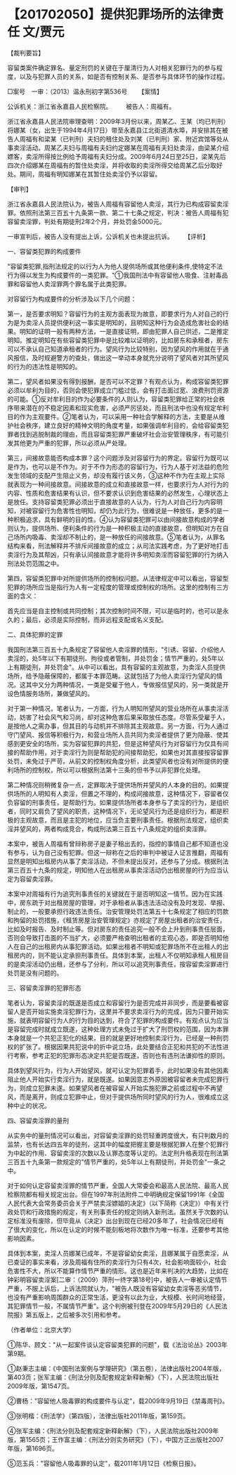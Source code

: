 # 【201702050】提供犯罪场所的法律责任 文/贾元

【裁判要旨】

容留类案件确定罪名、量定刑罚的关键在于厘清行为人对相关犯罪行为的参与程度，以及与犯罪人员的关系，如是否有控制关系、是否参与具体环节的操作过程。

□案号　一审：（2013）温永刑初字第536号 　　【案情】

公诉机关：浙江省永嘉县人民检察院。 　　被告人：周福有。

浙江省永嘉县人民法院审理查明：2009年3月份以来，周某乙、王某（均已判刑）将娜某（女，出生于1994年4月17日）带至永嘉县江北街道清水埠，并安排其在被告人周福有和梁某（已判刑）夫妇的租住处及刘某（已判刑）家、附近宾馆等处从事卖淫活动。周某乙夫妇与周福有夫妇约定娜某在周福有夫妇处卖淫，由梁某介绍嫖客，卖淫所得按比例给予周福有夫妇分成。2009年6月24日至25日，梁某先后四次介绍娜某在周福有的暂住处卖淫，并将收取的卖淫所得交给周某乙后分取好处。期间，周福有明知娜某在其暂住处卖淫仍予以容留。

【审判】

浙江省永嘉县人民法院认为，被告人周福有容留他人卖淫，其行为已构成容留卖淫罪。依照刑法第三百五十九条第一款、第二十七条之规定，判决：被告人周福有犯容留卖淫罪，判处有期徒刑2年2个月，并处罚金5000元。

一审宣判后，被告人没有提出上诉，公诉机关也未提出抗诉。 　　【评析】

一、容留类犯罪的构成要件

"容留类犯罪,指刑法规定的以行为人为他人提供场所或其他便利条件,使特定不法行为得以发生为构成要件的一类犯罪。"①我国刑法中有容留他人吸食、注射毒品罪和容留他人卖淫罪两个罪名属于此类犯罪。

对容留行为构成要件的分析涉及以下几个问题：

第一，是否要求明知？容留行为的主观方面表现为故意，即要求行为人对自己的行为是为卖淫人员提供便利这一事实是明知的，且明知这种行为会造成危害社会的结果。明知的证明一般有两种方法，一是直接证明，即由犯罪人自己供述，二是推定明知。推定明知在有些容留类犯罪中是比较难以证明的，比如房东和承租者，房东可以不承认自己知道承租者的行为。望风行为比较特别，因为望风的作用就在于通风报信，及时规避警方的查处，做出这一举动本身就充分说明了望风者对其所望风的行为的违法性是明知的。

第二，望风者如果没有得到报酬，是否可以不定罪？有观点认为，构成容留类犯罪必须以牟利为目的，否则会使犯罪成立门槛过低，会有打击面过宽、浪费刑罚资源的可能。①反对牟利目的作为必要条件的人则认为，容留类犯罪给正常的社会秩序带来潜在的不稳定因素和现实危害，必须严厉惩处，而且刑法中也没有规定牟利目的作为主观要件。②笔者认为，可以采用一种社会学解释的方法，主要是从维护社会秩序，建立良好的精神文明的角度考量，如果强调牟利目的，会给容留类犯罪者找到逃脱制裁的理由，而且容留类犯罪严重破坏社会治安管理秩序，有可能引发其他更为严重的犯罪，所以必须从严处理。

第三，间接故意能否构成本罪？这个问题涉及对容留行为的界定。容留行为既可以是作为，也可以是不作为。对于不作为形态的容留行为，行为人基于对法益的危险发生领域的支配产生阻止义务，却没有履行该义务，③这种不作为在主观上实际就表现为一种间接故意。间接故意的成立和直接故意一样，也要求行为人对行为的内容、性质和危害结果有认识，但不要求认识到危害结果的必然发生，心理状态上是放任。支持容留类犯罪必须出于直接故意的人认为，行为人对自己行为内容明知，对被容留行为危害性也明知，却仍为此行为，很难说是一种放任，更多的是一种积极追求，具有鲜明的目的性。④认为容留类犯罪可以由间接故意构成的学者则认为，提供场所、便利条件的行为是一种积极主动的直接故意，但明知对方在自己场所内吸毒、卖淫却不制止的，是一种放任的间接故意。⑤笔者认为，从罪名结构来看，刑法解释并不排斥间接故意的成立；从司法实践考虑，为了更好地打击卖淫行为及其帮凶，只有承认间接故意才能将许多明知卖淫而容留犯罪的行为纳入刑法处罚范围之中。

第四，容留类犯罪中对所提供场所的控制权问题。从法律规定中可以看出，容留型犯罪的场所应当是指行为人有一定程度的管理或控制权的场所。这里的控制有三方面的含义：

首先应当是自主控制或共同控制；其次控制时间不限，可以是临时的，也可以是永久的；最后，必须是实际控制，而非远程支配或名义支配。

二、具体犯罪的定罪

我国刑法第三百五十九条规定了容留他人卖淫罪的情形，"引诱、容留、介绍他人卖淫的，处5年以下有期徒刑、拘役或者管制，并处罚金；情节严重的，处5年以上有期徒刑，并处罚金"。从中可以看出，具有容留的主观故意，为卖淫人员提供场所，给予隐蔽保障的，都属于本罪范畴。这就包括了为他人卖淫行为望风的情况。这其中又分为两种情况，一类是受雇于他人，专做报信望风的，另一类就是开设色情服务场所，兼做望风的。

对于第一种情况，笔者认为，一方面，行为人明知所望风的营业场所在从事卖淫活动，妨害了社会风气和习尚，却对这种危害后果采取放任态度。尽管系受雇于人，是按他人之需办事，但其目的与动机并不排除其主观故意。另一方面，行为人通过守门望风、报信等积极行为，和营业场所人员共同为卖淫者提供了更为隐蔽、使其感到更安全的场所，实为容留犯罪的共犯，但是这种望风行为对容留行为仅具有间接的帮助作用，对于卖淫行为则是帮助犯的间接帮助犯，如果也对其直接按容留罪处罚，未免过于严苛。从前文的控制权角度分析，此类望风者也没有对所提供的便利场所的控制权，所以可以根据刑法第十三条的但书予以非犯罪化处理。

第二种情况则稍微复杂一点，定罪取决于提供场所并望风的人本身的目的。如果提供场所的人明知有人卖淫，但置之不理的，构成间接故意，这种情况下，容留者仅负容留的刑事责任，是帮助行为。如果提供场所者本身参与了卖淫的行为，是组织者，同时又肩负了望风的职责，这种情况下，无论望风行为还是组织行为，都是积极的主观故意，而且是主犯的地位，应当负主要刑事责任。根据刑法规定，组织卖淫并望风的，两者构成竞合，构成刑法第三百五十八条规定的组织卖淫罪。

本案中，被告人周福有曾辩称房子是妻子租出去的，指控的事情自己都不知道也没有参与，认为自己没有犯罪。但这一辩称在之后的审判中被证人证言推翻，周福有显然是明知出租房内从事了卖淫活动，不但未提出反对，还参与了分成。根据刑法第三百五十九条的规定，明知他人在出租房从事卖淫活动仍出租房屋的行为应当认定为容留卖淫罪。

本案中对周福有行为追究刑事责任的关键就在于是否明知这一情节。因为在实践中，房东疏于对出租房屋的管理，对于承租者从事违法活动没有及时发现、举报、制止的，一般要承担行政违法责任。治安管理处罚法第五十七条规定了相应的罚款和拘留的处罚措施，《租赁房屋治安管理规定》亦规定了房屋出租者的治安责任，比如及时报告、及时制止等。但对房东的责任追究一般不会上升到刑事责任层面，否则会导致打击面的不当扩大，必须要严格查明出租者的主观心态，即是否明知他人在自己的出租房内从事犯罪活动。如果出租者不明知或犯罪场所不在出租人的出租房内的，则不能认定承担刑事责任。具体到本案，出租人不仅明知承租人租房目的是卖淫活动仍出租，还参与了分利，所以可以追究刑事责任，按容留卖淫罪进行处罚是没有问题的。

三、容留卖淫罪的犯罪形态

笔者认为，容留卖淫的既遂是否成立和容留行为是否完成并非同步，而是要看被容留人是否开始实施卖淫犯罪行为，这里并不要求卖淫行为的完成，因为只要开始实施，就表明容留行为人的行为目的达到，符合了犯罪的构成要件。有观点认为应当是容留完成时就成立既遂，这种处理方式未免过于扩大了刑罚权的范围，因为本罪本身就是一个共犯正犯化的结果，目的就是更好地控制卖淫行为，已经是一种刑罚权的扩张了。根据因果共犯说中的折中说立场，此处要结合正犯和共犯的不法性进行考察，参考正犯的犯罪形态决定共犯是否既遂，否则也有违刑法谦抑性的原则。

具体到望风行为，行为人开始望风，就可认定为犯罪着手，此时如果没有其他因素阻止他人开始实行卖淫行为，就是既遂。如果因意志外原因被容留者未完成犯罪行为，则成立犯罪未遂。如果望风者在被容留人开始实施犯罪之前或过程中不再望风，而是离开，则成立犯罪中止，但对于提供场所同时望风的行为人，很难成立这种中止的状况。

四、容留卖淫罪的量刑

从实务中的量刑情况可以看出，对容留卖淫罪的处罚轻重跨度很大，有只判数月的监禁，也有长达四五年的徒刑，这其中的幅度把握主要是根据犯罪人在整个犯罪行为中起的作用、容留卖淫的次数以及认罪态度等认定的。法定刑升格表现在刑法第三百五十九条第一款规定的"情节严重的，处5年以上有期徒刑，并处罚金"一条之中。

对于如何认定容留卖淫罪的情节严重，全国人大常委会和最高人民法院、最高人民检察院都有相关规定出台。但在1997年刑法附件二中明确规定保留1991年《全国人民代表大会常务委员会关于严禁卖淫嫖娼的决定》（以下简称《决定》）中有关行政处罚和行政措施的规定，有关刑事责任的规定则纳入新刑法。虽然关于次数的认定标准没有废除，但毕竟从《决定》出台到现在已经20多年了，社会情况已经有了很大的变化，所以在认定的时候不能刻板地将次数作为唯一标准，还要参考其他影响因素。

具体到本案，卖淫人员娜某已成年，不是容留幼女卖淫，且娜某属于自愿卖淫，从已查证的事实来看，涉及周福有住所的卖淫行为只有4次，社会影响面较小，社会危害性不大，所以不能算作情节严重的情形。这也是近年来判决的大趋势，比如在钟彩明容留卖淫案\[二审：（2009）萍刑一终字第18号\]中，被告人一审被认定情节严重，不服上诉后，上诉法院就认为，"被告人既没有容留幼女卖淫等恶劣情节，也没有严重影响周围群众的正常生活，更没有以此为业，大规模、长时间地经营，其犯罪情节一般，不属情节严重"。这个判例被刊登在2009年5月29日的《人民法院报》第五版上，之后被多次引用和参考。

（作者单位：北京大学）

①陈华、顾文："从一起案件谈认定容留类犯罪的问题"，载《法治论丛》2003年第9期。

①赵秉志主编：《中国刑法案例与学理研究》（第五卷），法律出版社2004年版，第403页；张军主编：《刑法分则及配套规定新释新解》（下），人民法院出版社2009年版，第1547页。

②曹杨："容留他人吸毒罪的构成要件与认定"，载2009年9月19日《禁毒周刊》。

③张明楷：《刑法学》（第四版），法律出版社2011年版，第159页。

④张军主编：《刑法分则及配套规定新释新解》（下），人民法院出版社2009年版，第1565页；王作富主编：《刑法分则实务研究》（下），中国方正出版社2007年版，第1696页。

⑤范玉兵："容留他人吸毒罪的认定"，载2011年1月12日《检察日报》。